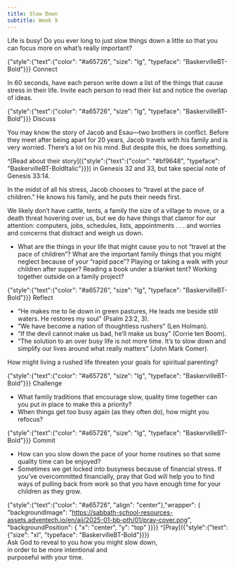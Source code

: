 ```yaml
---
title: Slow Down
subtitle: Week 9
---
```


Life is busy! Do you ever long to just slow things down a little so that you can focus more on what’s really important?

{"style":{"text":{"color": "#a65726", "size": "lg", "typeface": "BaskervilleBT-Bold"}}}
Connect

In 60 seconds, have each person write down a list of the things that cause stress in their life. Invite each person to read their list and notice the overlap of ideas.

{"style":{"text":{"color": "#a65726", "size": "lg", "typeface": "BaskervilleBT-Bold"}}}
Discuss

You may know the story of Jacob and Esau—two brothers in conflict. Before they meet after being apart for 20 years, Jacob travels with his family and is very worried. There’s a lot on his mind. But despite this, he does something.

^[Read about their story]({"style":{"text":{"color": "#bf9648", "typeface": "BaskervilleBT-BoldItalic"}}}) in Genesis 32 and 33, but take special note of Genesis 33:14.

In the midst of all his stress, Jacob chooses to “travel at the pace of children.” He knows his family, and he puts their needs first.

We likely don’t have cattle, tents, a family the size of a village to move, or a death threat hovering over us, but we do have things that clamor for our attention: computers, jobs, schedules, lists, appointments . . . and worries and concerns that distract and weigh us down.

- What are the things in your life that might cause you to not “travel at the pace of children”? What are the important family things that you might neglect because of your “rapid pace”? Playing or taking a walk with your children after supper? Reading a book under a blanket tent? Working together outside on a family project?

{"style":{"text":{"color": "#a65726", "size": "lg", "typeface": "BaskervilleBT-Bold"}}}
Reflect

- “He makes me to lie down in green pastures, He leads me beside still waters. He restores my soul” (Psalm 23:2, 3).
- “We have become a nation of thoughtless rushers” (Len Holman).
- “If the devil cannot make us bad, he’ll make us busy” (Corrie ten Boom).
- “The solution to an over busy life is not more time. It’s to slow down and simplify our lives around what really matters” (John Mark Comer).

How might living a rushed life threaten your goals for spiritual parenting?

{"style":{"text":{"color": "#a65726", "size": "lg", "typeface": "BaskervilleBT-Bold"}}}
Challenge

- What family traditions that encourage slow, quality time together can you put in place to make this a priority?
- When things get too busy again (as they often do), how might you refocus?

{"style":{"text":{"color": "#a65726", "size": "lg", "typeface": "BaskervilleBT-Bold"}}}
Commit

- How can you slow down the pace of your home routines so that some quality time can be enjoyed?
- Sometimes we get locked into busyness because of financial stress. If you’ve overcommitted financially, pray that God will help you to find ways of pulling back from work so that you have enough time for your children as they grow.

{"style":{"text":{"color": "#a65726", "align": "center"},"wrapper": { "backgroundImage": "https://sabbath-school-resources-assets.adventech.io/en/aij/2025-01-bb-pth/01/pray-cover.png", "backgroundPosition": { "x": "center", "y": "top" }}}}
^[Pray]({"style":{"text":{"size": "xl", "typeface": "BaskervilleBT-Bold"}}})\
Ask God to reveal to you how you might slow down,\
in order to be more intentional and\
purposeful with your time.
